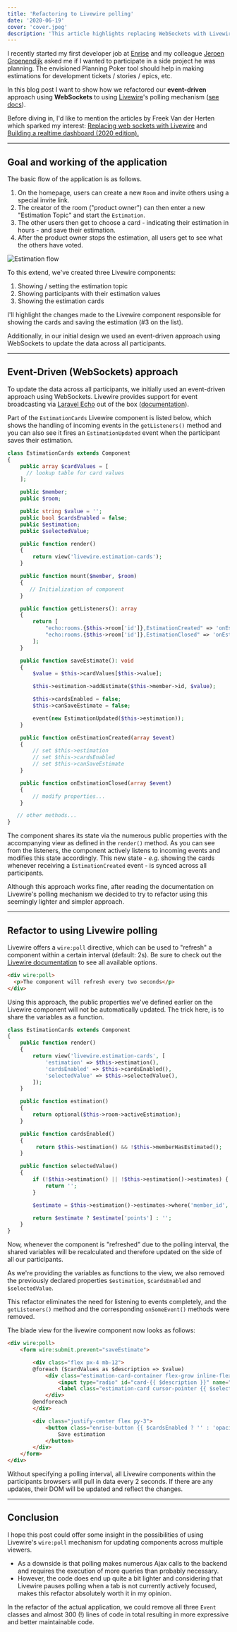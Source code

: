 ```yaml
---
title: 'Refactoring to Livewire polling'
date: '2020-06-19'
cover: 'cover.jpeg'
description: 'This article highlights replacing WebSockets with Livewire polling, providing a convenient alternative to event-driven broadcasting via WebSockets.'
---
```


I recently started my first developer job at [Enrise](https://www.enrise.com) and my colleague [Jeroen Groenendijk](https://jeroeng.dev) asked me if I wanted to participate in a side project he was planning. The envisioned Planning Poker tool should help in making estimations for development tickets / stories / epics, etc.

In this blog post I want to show how we refactored our **event-driven** approach using **WebSockets** to using [Livewire](https://laravel-livewire.com/)'s polling mechanism ([see docs](https://laravel-livewire.com/docs/polling/)).

Before diving in, I'd like to mention the articles by Freek Van der Herten which sparked my interest: [Replacing web sockets with Livewire](https://freek.dev/1622-replacing-web-sockets-with-livewire) and [Building a realtime dashboard (2020 edition).](https://freek.dev/1645-building-a-realtime-dashboard-powered-by-laravel-livewire-and-tailwind-2020-edition)

---

## Goal and working of the application 

The basic flow of the application is as follows.

1. On the homepage, users can create a new `Room` and invite others using a special invite link.
1. The creator of the room ("product owner") can then enter a new "Estimation Topic" and start the `Estimation`.
1. The other users then get to choose a card - indicating their estimation in hours - and save their estimation.
1. After the product owner stops the estimation, all users get to see what the others have voted.

![Estimation flow](/images/posts/refactoring-to-livewire-polling/workflow.gif)

To this extend, we've created three Livewire components:

1. Showing / setting the estimation topic
1. Showing participants with their estimation values
1. Showing the estimation cards

I'll highlight the changes made to the Livewire component responsible for showing the cards and saving the estimation (#3 on the list).

Additionally, in our initial design we used an event-driven approach using WebSockets to update the data across all participants.

---

## Event-Driven (WebSockets) approach

To update the data across all participants, we initially used an event-driven approach using WebSockets. Livewire provides support for event broadcasting via [Laravel Echo](https://laravel.com/docs/7.x/broadcasting#installing-laravel-echo) out of the box ([documentation](https://laravel-livewire.com/docs/laravel-echo)).

Part of the `EstimationCards` Livewire component is listed below, which shows the handling of incoming events in the `getListeners()` method and you can also see it fires an `EstimationUpdated` event when the participant saves their estimation.

```php
class EstimationCards extends Component
{
    public array $cardValues = [
      // lookup table for card values
    ];

    public $member;
    public $room;

    public string $value = '';
    public bool $cardsEnabled = false;
    public $estimation;
    public $selectedValue;

    public function render()
    {
        return view('livewire.estimation-cards');
    }

    public function mount($member, $room)
    {
       // Initialization of component
    }

    public function getListeners(): array
    {
        return [
            "echo:rooms.{$this->room['id']},EstimationCreated" => 'onEstimationCreated',
            "echo:rooms.{$this->room['id']},EstimationClosed" => 'onEstimationClosed',
        ];
    }

    public function saveEstimate(): void
    {
        $value = $this->cardValues[$this->value];

        $this->estimation->addEstimate($this->member->id, $value);

        $this->cardsEnabled = false;
        $this->canSaveEstimate = false;

        event(new EstimationUpdated($this->estimation));
    }

    public function onEstimationCreated(array $event)
    {
        // set $this->estimation
        // set $this->cardsEnabled
        // set $this->canSaveEstimate
    }

    public function onEstimationClosed(array $event)
    {
        // modify properties...
    }

   // other methods...
}
```

The component shares its state via the numerous public properties with the accompanying view as defined in the `render()` method. As you can see from the listeners, the component actively listens to incoming events and modifies this state accordingly. This new state - *e.g.* showing the cards whenever receiving a `EstimationCreated` event - is synced across all participants.

Although this approach works fine, after reading the documentation on Livewire's polling mechanism we decided to try to refactor using this seemingly lighter and simpler approach.

---

## Refactor to using Livewire polling

Livewire offers a `wire:poll` directive, which can be used to "refresh" a component within a certain interval (default: 2s). Be sure to check out the [Livewire documentation](https://laravel-livewire.com/docs/polling/) to see all available options.

```html
<div wire:poll>
  <p>The component will refresh every two seconds</p>
</div>
```

Using this approach, the public properties we've defined earlier on the Livewire component will not be automatically updated. The trick here, is to share the variables as a function.

```php
class EstimationCards extends Component
{
    public function render()
    {
        return view('livewire.estimation-cards', [
            'estimation' => $this->estimation(),
            'cardsEnabled' => $this->cardsEnabled(),
            'selectedValue' => $this->selectedValue(),
        ]);
    }

    public function estimation()
    {
        return optional($this->room->activeEstimation);
    }

    public function cardsEnabled()
    {
         return $this->estimation() && !$this->memberHasEstimated();
    }

    public function selectedValue()
    {
        if (!$this->estimation() || !$this->estimation()->estimates) {
            return '';
        }

        $estimate = $this->estimation()->estimates->where('member_id', $this->member->id)->first();

        return $estimate ? $estimate['points'] : '';
    }
}
```

Now, whenever the component is "refreshed" due to the polling interval, the shared variables will be recalculated and therefore updated on the side of all our participants.

As we're providing the variables as functions to the view, we also removed the previously declared properties `$estimation`, `$cardsEnabled` and `$selectedValue`.

This refactor eliminates the need for listening to events completely, and the `getListeners()` method and the corresponding `onSomeEvent()` methods were removed.

The blade view for the livewire component now looks as follows:

```html
<div wire:poll>
    <form wire:submit.prevent="saveEstimate">

        <div class="flex px-4 mb-12">
        @foreach ($cardValues as $description => $value)
            <div class="estimation-card-container flex-grow inline-flex flex-column justify-content-center align-content-center mr-2">
                <input type="radio" id="card-{{ $description }}" name="estimation" wire:model="value" value="{{ $description }}" {{ $cardsEnabled ? '' : 'disabled' }}>
                <label class="estimation-card cursor-pointer {{ $selectedValue == $value  ? 'estimation-card-selected' : '' }}" style="background-image: url('/images/cards/card{{ $description }}.png');" for="card-{{ $description }}"></label>
            </div>
        @endforeach
        </div>

        <div class="justify-center flex py-3">
            <button class="enrise-button {{ $cardsEnabled ? '' : 'opacity-50 cursor-not-allowed' }}" {{ $cardsEnabled ? '' : 'disabled' }}>
                Save estimation
            </button>
        </div>
    </form>
</div>
```

Without specifying a polling interval, all Livewire components within the participants browsers will pull in data every 2 seconds. If there are any updates, their DOM will be updated and reflect the changes.

---

## Conclusion

I hope this post could offer some insight in the possibilities of using Livewire's `wire:poll` mechanism for updating components across multiple viewers.

- As a downside is that polling makes numerous Ajax calls to the backend and requires the execution of more queries than probably necessary.
- However, the code does end up quite a bit lighter and considering that Livewire pauses polling when a tab is not currently actively focused, makes this refactor absolutely worth it in my opinion.

In the refactor of the actual application, we could remove all three `Event` classes and almost 300 (!) lines of code in total resulting in more expressive and better maintainable code.